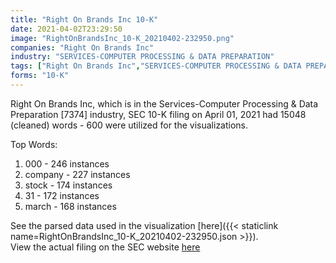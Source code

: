 ```yaml
---
title: "Right On Brands Inc 10-K"
date: 2021-04-02T23:29:50
image: "RightOnBrandsInc_10-K_20210402-232950.png"
companies: "Right On Brands Inc"
industry: "SERVICES-COMPUTER PROCESSING & DATA PREPARATION"
tags: ["Right On Brands Inc","SERVICES-COMPUTER PROCESSING & DATA PREPARATION","04-01-2021","10-K"]
forms: "10-K"
---
```

Right On Brands Inc, which is in the Services-Computer Processing & Data Preparation [7374] industry, SEC 10-K filing on April 01, 2021 had 15048 (cleaned) words - 600 were utilized for the visualizations.

Top Words:
1. 000 - 246 instances
2. company - 227 instances
3. stock - 174 instances
4. 31 - 172 instances
5. march - 168 instances


See the parsed data used in the visualization [here]({{< staticlink name=RightOnBrandsInc_10-K_20210402-232950.json >}}).  
View the actual filing on the SEC website [here](https://www.sec.gov/Archives/edgar/data/1580262/0001477932-21-001972.txt)